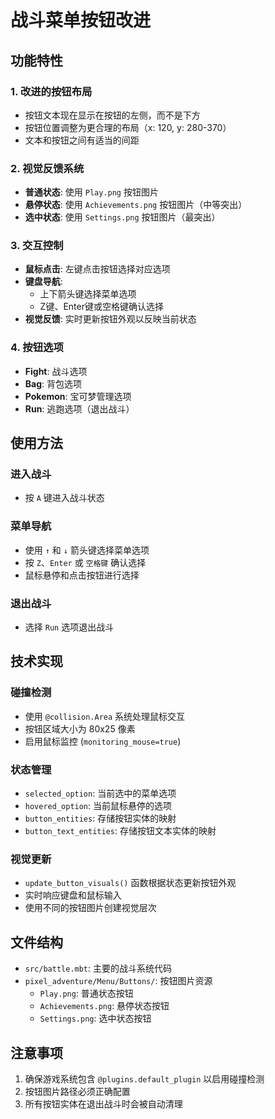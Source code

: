 # 战斗菜单按钮改进

## 功能特性

### 1. 改进的按钮布局
- 按钮文本现在显示在按钮的左侧，而不是下方
- 按钮位置调整为更合理的布局（x: 120, y: 280-370）
- 文本和按钮之间有适当的间距

### 2. 视觉反馈系统
- **普通状态**: 使用 `Play.png` 按钮图片
- **悬停状态**: 使用 `Achievements.png` 按钮图片（中等突出）
- **选中状态**: 使用 `Settings.png` 按钮图片（最突出）

### 3. 交互控制
- **鼠标点击**: 左键点击按钮选择对应选项
- **键盘导航**: 
  - 上下箭头键选择菜单选项
  - Z键、Enter键或空格键确认选择
- **视觉反馈**: 实时更新按钮外观以反映当前状态

### 4. 按钮选项
- **Fight**: 战斗选项
- **Bag**: 背包选项  
- **Pokemon**: 宝可梦管理选项
- **Run**: 逃跑选项（退出战斗）

## 使用方法

### 进入战斗
- 按 `A` 键进入战斗状态

### 菜单导航
- 使用 `↑` 和 `↓` 箭头键选择菜单选项
- 按 `Z`、`Enter` 或 `空格键` 确认选择
- 鼠标悬停和点击按钮进行选择

### 退出战斗
- 选择 `Run` 选项退出战斗

## 技术实现

### 碰撞检测
- 使用 `@collision.Area` 系统处理鼠标交互
- 按钮区域大小为 80x25 像素
- 启用鼠标监控 (`monitoring_mouse=true`)

### 状态管理
- `selected_option`: 当前选中的菜单选项
- `hovered_option`: 当前鼠标悬停的选项
- `button_entities`: 存储按钮实体的映射
- `button_text_entities`: 存储按钮文本实体的映射

### 视觉更新
- `update_button_visuals()` 函数根据状态更新按钮外观
- 实时响应键盘和鼠标输入
- 使用不同的按钮图片创建视觉层次

## 文件结构

- `src/battle.mbt`: 主要的战斗系统代码
- `pixel_adventure/Menu/Buttons/`: 按钮图片资源
  - `Play.png`: 普通状态按钮
  - `Achievements.png`: 悬停状态按钮  
  - `Settings.png`: 选中状态按钮

## 注意事项

1. 确保游戏系统包含 `@plugins.default_plugin` 以启用碰撞检测
2. 按钮图片路径必须正确配置
3. 所有按钮实体在退出战斗时会被自动清理 